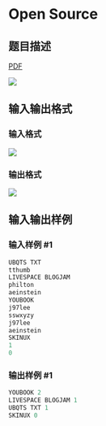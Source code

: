# Open Source

## 题目描述

[problemUrl]: https://uva.onlinejudge.org/index.php?option=com_onlinejudge&Itemid=8&category=24&page=show_problem&problem=2180

[PDF](https://uva.onlinejudge.org/external/112/p11239.pdf)

![](https://cdn.luogu.com.cn/upload/vjudge_pic/UVA11239/11c1455ad2140bbbb5707945008b1ab61671f251.png)

## 输入输出格式

### 输入格式

![](https://cdn.luogu.com.cn/upload/vjudge_pic/UVA11239/bdbafd6e19ce6dc767bc6338d75d54b67a81734d.png)

### 输出格式

![](https://cdn.luogu.com.cn/upload/vjudge_pic/UVA11239/f9bdab89c44bd3392d6ca5c2929e327295c877da.png)

## 输入输出样例

### 输入样例 #1

```cpp
UBQTS TXT
tthumb
LIVESPACE BLOGJAM
philton
aeinstein
YOUBOOK
j97lee
sswxyzy
j97lee
aeinstein
SKINUX
1
0
```


### 输出样例 #1

```cpp
YOUBOOK 2
LIVESPACE BLOGJAM 1
UBQTS TXT 1
SKINUX 0
```


